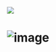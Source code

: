 [![](https://img.shields.io/badge/python-3.10+-blue.svg)](https://www.python.org/downloads/release/python-31013/)

# ![image](https://github.com/EsauM10/oxygenio/assets/33939999/768c1f29-5ccc-4e8e-9cf3-e712a2099c58)
